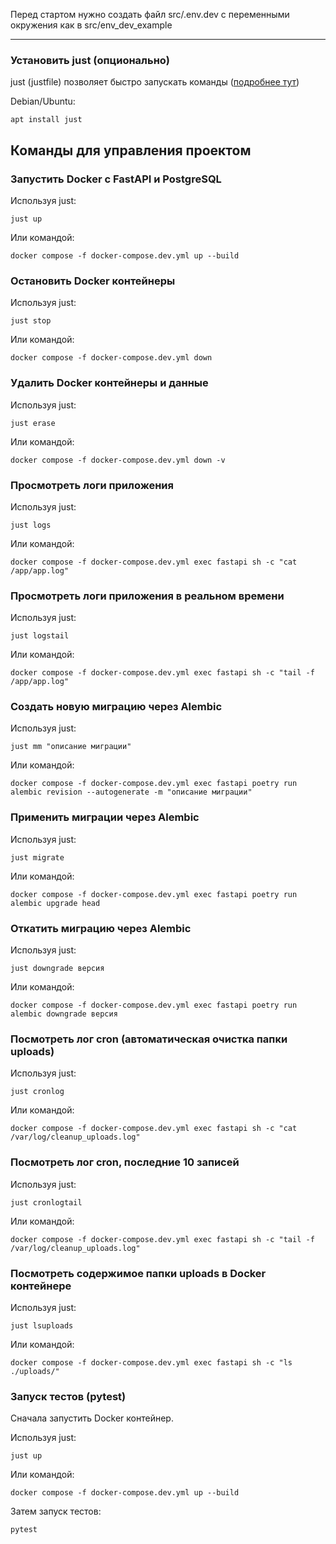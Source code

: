 Перед стартом нужно создать файл src/.env.dev с переменными окружения как в src/env_dev_example

---

### Установить just (опционально)

just (justfile) позволяет быстро запускать команды ([подробнее тут](https://github.com/casey/just?tab=readme-ov-file#packages))

Debian/Ubuntu:
```shell
apt install just
```

## Команды для управления проектом

### Запустить Docker с FastAPI и PostgreSQL
Используя just:
```shell
just up
```

Или командой:
```shell
docker compose -f docker-compose.dev.yml up --build
```

### Остановить Docker контейнеры
Используя just:
```shell
just stop
```

Или командой:
```shell
docker compose -f docker-compose.dev.yml down
```

### Удалить Docker контейнеры и данные
Используя just:
```shell
just erase
```

Или командой:
```shell
docker compose -f docker-compose.dev.yml down -v
```

### Просмотреть логи приложения
Используя just:
```shell
just logs
```

Или командой:
```shell
docker compose -f docker-compose.dev.yml exec fastapi sh -c "cat /app/app.log"
```

### Просмотреть логи приложения в реальном времени
Используя just:
```shell
just logstail
```

Или командой:
```shell
docker compose -f docker-compose.dev.yml exec fastapi sh -c "tail -f /app/app.log"
```

### Создать новую миграцию через Alembic
Используя just:
```shell
just mm "описание миграции"
```

Или командой:
```shell
docker compose -f docker-compose.dev.yml exec fastapi poetry run alembic revision --autogenerate -m "описание миграции"
```

### Применить миграции через Alembic
Используя just:
```shell
just migrate
```

Или командой:
```shell
docker compose -f docker-compose.dev.yml exec fastapi poetry run alembic upgrade head
```

### Откатить миграцию через Alembic
Используя just:
```shell
just downgrade версия
```

Или командой:
```shell
docker compose -f docker-compose.dev.yml exec fastapi poetry run alembic downgrade версия
```

### Посмотреть лог cron (автоматическая очистка папки uploads)
Используя just:
```shell
just cronlog
```

Или командой:
```shell
docker compose -f docker-compose.dev.yml exec fastapi sh -c "cat /var/log/cleanup_uploads.log"
```

### Посмотреть лог cron, последние 10 записей
Используя just:
```shell
just cronlogtail
```

Или командой:
```shell
docker compose -f docker-compose.dev.yml exec fastapi sh -c "tail -f /var/log/cleanup_uploads.log"
```


### Посмотреть содержимое папки uploads в Docker контейнере
Используя just:
```shell
just lsuploads
```

Или командой:
```shell
docker compose -f docker-compose.dev.yml exec fastapi sh -c "ls ./uploads/"
```


### Запуск тестов (pytest)
Сначала запустить Docker контейнер.

Используя just:
```shell
just up
```

Или командой:
```shell
docker compose -f docker-compose.dev.yml up --build
```

Затем запуск тестов:
```shell
pytest
```

